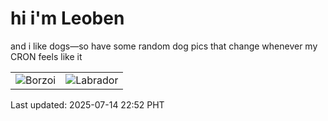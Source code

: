 # hi i'm Leoben

and i like dogs—so have some random dog pics that change whenever my CRON feels like it

|  |  |
|--------|----------|
| ![Borzoi](https://random-dog-vercel.vercel.app/api/random-borzoi?v=1752504762) | ![Labrador](https://random-dog-vercel.vercel.app/api/random-labrador?v=1752504762) |

Last updated: 2025-07-14 22:52 PHT
